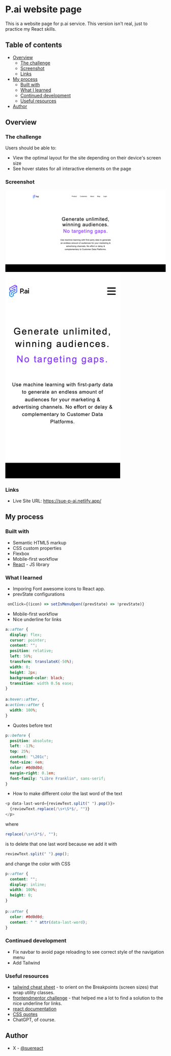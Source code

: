 # P.ai website page

This is a website page for p.ai service. This version isn't real, just to practice my React skills.

## Table of contents

- [Overview](#overview)
  - [The challenge](#the-challenge)
  - [Screenshot](#screenshot)
  - [Links](#links)
- [My process](#my-process)
  - [Built with](#built-with)
  - [What I learned](#what-i-learned)
  - [Continued development](#continued-development)
  - [Useful resources](#useful-resources)
- [Author](#author)

## Overview

### The challenge

Users should be able to:

- View the optimal layout for the site depending on their device's screen size
- See hover states for all interactive elements on the page

### Screenshot

![](./screenshot-desktop.png)
![](./screenshot-mobile.png)

### Links

- Live Site URL: https://sue-p-ai.netlify.app/

## My process

### Built with

- Semantic HTML5 markup
- CSS custom properties
- Flexbox
- Mobile-first workflow
- [React](https://reactjs.org/) - JS library

### What I learned

- Imporing Font awesome icons to React app.
- prevState configurations

```js
 onClick={(icon) => setIsMenuOpen((prevState) => !prevState)}
```

- Mobile-first workflow
- Nice underline for links

```css
a::after {
  display: flex;
  cursor: pointer;
  content: "";
  position: relative;
  left: 50%;
  transform: translateX(-50%);
  width: 0;
  height: 2px;
  background-color: black;
  transition: width 0.5s ease;
}

a:hover::after,
a:active::after {
  width: 100%;
}
```

- Quotes before text

```css
p::before {
  position: absolute;
  left: -13%;
  top: 25%;
  content: "\201c";
  font-size: 4em;
  color: #0d0d0d;
  margin-right: 0.1em;
  font-family: "Libre Franklin", sans-serif;
}
```

- How to make different color the last word of the text

```js
<p data-last-word={reviewText.split(" ").pop()}>
  {reviewText.replace(/\s+\S*$/, "")}
</p>
```

where

```js
replace(/\s+\S*$/, "");
```

is to delete that one last word because we add it with

```js
reviewText.split(" ").pop();
```

and change the color with CSS

```css
p::after {
  content: "";
  display: inline;
  width: 100%;
  height: 0;
}

p::after {
  color: #0d0d0d;
  content: " " attr(data-last-word);
}
```

### Continued development

- Fix navbar to avoid page reloading to see correct style of the navigation menu
- Add Tailwind

### Useful resources

- [tailwind cheat sheet](https://nerdcave.com/tailwind-cheat-sheet) - to orient on the Breakpoints (screen sizes) that wrap utility classes.
- [frontendmentor challenge](https://www.frontendmentor.io/challenges/loopstudios-landing-page-N88J5Onjw) - that helped me a lot to find a solution to the nice underline for links.
- [react documentation](https://react.dev/)
- [CSS quotes](https://webref.ru/css/quotes)
- ChatGPT, of course.

## Author

- X - [@suereact](https://www.x.com/suereact)
